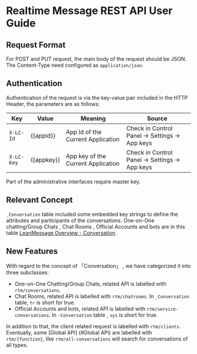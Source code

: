 # Realtime Message REST API User Guide

## Request Format

For POST and PUT request, the main body of the request should be JSON. The Content-Type need configured as `application/json`.

## Authentication

Authentication of the request is via the key-value pair included in the HTTP Header, the parameters are as follows:

Key|Value|Meaning|Source
---|----|---|---
`X-LC-Id`|{{appid}}| App Id of the Current Application| Check in Control Panel -> Settings -> App keys
`X-LC-Key`|{{appkey}}|App key of the Current Application | Check in Control Panel -> Settings -> App keys

Part of the administrative interfaces require master key.

## Relevant Concept

`_Conversation` table included some embedded key strings to define the attributes and participants of the conversations. One-on-One chatting/Group Chats , Chat Rooms , Official Accounts and bots  are in this table [LeanMessage Overview - Conversation](./realtime_v2.html#conversation).

## New Features

With regard to the concept of 「Conversation」 , we have categorized it into three subclasses:

- One-on-One Chatting/Group Chats, related API is labelled with `rtm/conversations`.
- Chat Rooms, related API is labelled with `rtm/chatrooms`. In `_Conversation` table, `tr` is short for true.
- Official Accounts and bots, related API is labelled with `rtm/service-conversations`. In `-Conversation` table , `sys` is short for true.

In addition to that, the client related request is labelled with `rtm/clients`.  
Eventually, some [Global API] (#Global API) are labelled with `rtm/{function}`, like `rtm/all-conversations` will search for conversations of all types.
